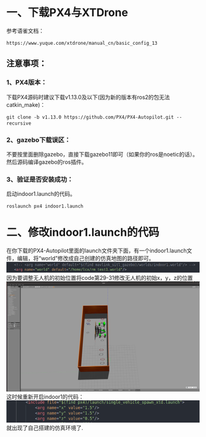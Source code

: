 # 一、下载PX4与XTDrone
参考语雀文档：
```
https://www.yuque.com/xtdrone/manual_cn/basic_config_13
```
## 注意事项：
### 1、PX4版本：
下载PX4源码时建议下载v1.13.0及以下(因为新的版本有ros2的包无法catkin_make)：
```
git clone -b v1.13.0 https://github.com/PX4/PX4-Autopilot.git --recursive
```
### 2、gazebo下载误区：
不要按里面删除gazebo，直接下载gazebo11即可（如果你的ros是noetic的话）。
然后源码编译gazebo的ros插件。
### 3、验证是否安装成功：
启动indoor1.launch的代码。
```
roslaunch px4 indoor1.launch
```

# 二、修改indoor1.launch的代码
在你下载的PX4-Autopilot里面的launch文件夹下面，有一个indoor1.launch文件，编辑，将“world”修改成自己创建的仿真地图的路径即可。
![Alt text](<Pasted image 20240120162210-1.png>)
因为要调整无人机的初始位置将code第29-31修改无人机的初始x，y，z的位置
![Alt text](<Pasted image 20240120162322.png>)
这时候重新开启indoor1的代码：
![Alt text](<Pasted image 20240121085838.png>)
就出现了自己搭建的仿真环境了.

